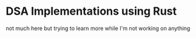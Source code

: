 # DSA Implementations using Rust
not much here but trying to learn more while I'm not working on anything
